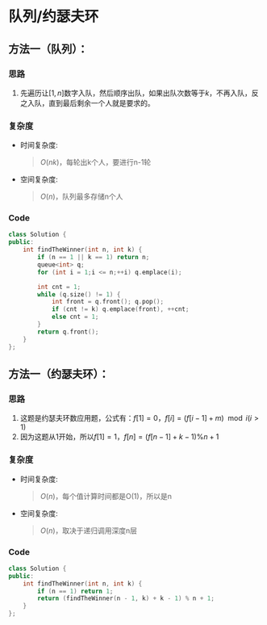 # 队列/约瑟夫环
## 方法一（队列）：
### 思路
1. 先遍历让$[1,n]$数字入队，然后顺序出队，如果出队次数等于$k$，不再入队，反之入队，直到最后剩余一个人就是要求的。
### 复杂度
- 时间复杂度:
  > $O(nk)$，每轮出k个人，要进行n-1轮
- 空间复杂度:
  > $O(n)$，队列最多存储n个人

### Code
```C++ []
class Solution {
public:
    int findTheWinner(int n, int k) {
        if (n == 1 || k == 1) return n;
        queue<int> q;
        for (int i = 1;i <= n;++i) q.emplace(i);

        int cnt = 1;
        while (q.size() != 1) {
            int front = q.front(); q.pop();
            if (cnt != k) q.emplace(front), ++cnt;
            else cnt = 1;
        }
        return q.front();
    }
};
```

## 方法一（约瑟夫环）：
### 思路
1. 这题是约瑟夫环数应用题，公式有：$f[1]=0，f[i]=(f[i-1]+m)\mod i (i>1)$
2. 因为这题从$1$开始，所以$f[1]=1，f[n]=(f[n-1]+k-1)\%n+1$
### 复杂度
- 时间复杂度:
  > $O(n)$，每个值计算时间都是O(1)，所以是n
- 空间复杂度:
  > $O(n)$，取决于递归调用深度n层

### Code
```C++ []
class Solution {
public:
    int findTheWinner(int n, int k) {
        if (n == 1) return 1;
        return (findTheWinner(n - 1, k) + k - 1) % n + 1;
    }
};
```